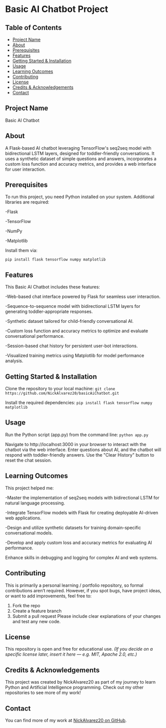 # Basic AI Chatbot Project
## Table of Contents
- [Project Name](#project-name)
- [About](#about)
- [Prerequisites](#prerequisites)
- [Features](#features)
- [Getting Started & Installation](#getting-started--installation)
- [Usage](#usage)
- [Learning Outcomes](#learning-outcomes)
- [Contributing](#contributing)
- [License](#license)
- [Credits & Acknowledgements](#credits--acknowledgements)
- [Contact](#contact)
## Project Name
Basic AI Chatbot
## About
A Flask-based AI chatbot leveraging TensorFlow's seq2seq model with bidirectional LSTM layers, designed for toddler-friendly conversations. It uses a synthetic dataset of simple questions and answers, incorporates a custom loss function and accuracy metrics, and provides a web interface for user interaction.
## Prerequisites
To run this project, you need Python installed on your system.
Additional libraries are required:

-Flask

-TensorFlow

-NumPy

-Matplotlib

Install them via:

`pip install flask tensorflow numpy matplotlib`

## Features
This Basic AI Chatbot includes these features:

-Web-based chat interface powered by Flask for seamless user interaction.

-Sequence-to-sequence model with bidirectional LSTM layers for generating toddler-appropriate responses.

-Synthetic dataset tailored for child-friendly conversational AI.

-Custom loss function and accuracy metrics to optimize and evaluate conversational performance.

-Session-based chat history for persistent user-bot interactions.

-Visualized training metrics using Matplotlib for model performance analysis.

## Getting Started & Installation
Clone the repository to your local machine:
`git clone https://github.com/NickAlvarez20/basicAiChatbot.git`

Install the required dependencies:
`pip install flask tensorflow numpy matplotlib`

## Usage
Run the Python script (app.py) from the command line:
`python app.py`

Navigate to http://localhost:3000 in your browser to interact with the chatbot via the web interface. Enter questions about AI, and the chatbot will respond with toddler-friendly answers. Use the "Clear History" button to reset the chat session.

## Learning Outcomes
This project helped me:

-Master the implementation of seq2seq models with bidirectional LSTM for natural language processing.

-Integrate TensorFlow models with Flask for creating deployable AI-driven web applications.

-Design and utilize synthetic datasets for training domain-specific conversational models.

-Develop and apply custom loss and accuracy metrics for evaluating AI performance.



Enhance skills in debugging and logging for complex AI and web systems.
## Contributing
This is primarily a personal learning / portfolio repository, so formal contributions aren’t required. However, if you spot bugs, have project ideas, or want to add improvements, feel free to:
1. Fork the repo
2. Create a feature branch
3. Submit a pull request Please include clear explanations of your changes and test any new code.
## License
This repository is open and free for educational use.
*(If you decide on a specific license later, insert it here — e.g. MIT, Apache 2.0, etc.)*
## Credits & Acknowledgements
This project was created by NickAlvarez20 as part of my journey to learn Python and Artificial Intelligence programming. Check out my other repositories to see more of my work!
## Contact
You can find more of my work at [NickAlvarez20 on GitHub](https://github.com/NickAlvarez20).
